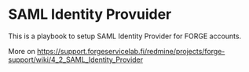 # SAML Identity Provuider

This is a playbook to setup SAML Identity Provider for FORGE accounts.


More on https://support.forgeservicelab.fi/redmine/projects/forge-support/wiki/4_2_SAML_Identity_Provider
